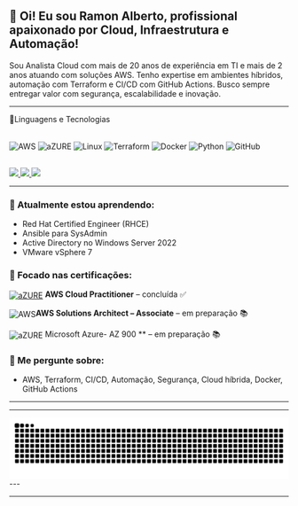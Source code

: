 ## 👋 Oi! Eu sou Ramon Alberto, profissional apaixonado por Cloud, Infraestrutura e Automação!

Sou Analista Cloud com mais de 20 anos de experiência em TI e mais de 2 anos atuando com soluções AWS. Tenho expertise em ambientes híbridos, automação com Terraform e CI/CD com GitHub Actions. Busco sempre entregar valor com segurança, escalabilidade e inovação.


---
🤖Linguagens e Tecnologias
<div style="display: inline_block"><br>
  <img align="center" alt="AWS" height="30" src="https://img.icons8.com/color/48/000000/amazon-web-services.png" width="40" alt="AWS Cloud Practitioner"/>
  <img align="center" alt="aZURE" height="30" width="40" src="https://cdn.jsdelivr.net/gh/devicons/devicon/icons/azure/azure-original.svg" width="40" alt="Microsoft Azure"/>
  <img align="center" alt="Linux" height="30" width="40" src="https://cdn.jsdelivr.net/gh/devicons/devicon/icons/linux/linux-original.svg" />
  <img align="center" alt="Terraform" height="30" width="40" src="https://cdn.jsdelivr.net/gh/devicons/devicon/icons/terraform/terraform-original.svg" />
  <img align="center" alt="Docker" height="30" width="40" src="https://cdn.jsdelivr.net/gh/devicons/devicon/icons/docker/docker-original.svg" />
  <img align="center" alt="Python" height="30" width="40" src="https://cdn.jsdelivr.net/gh/devicons/devicon/icons/python/python-original.svg" />
  <img align="center" alt="GitHub" height="30" width="40" src="https://cdn.jsdelivr.net/gh/devicons/devicon/icons/github/github-original.svg" />
</div>

##

<div> 
  <a href="https://www.linkedin.com/in/ramon-cloud2/" target="_blank">
    <img src="https://img.shields.io/badge/-LinkedIn-%230077B5?style=for-the-badge&logo=linkedin&logoColor=white">
  </a>
  <a href="mailto:ramoneletro@gmail.com" target="_blank">
    <img src="https://img.shields.io/badge/-Gmail-%23333?style=for-the-badge&logo=gmail&logoColor=white">
  </a>
  <a href="https://github.com/ramoncruz192401" target="_blank">
    <img src="https://img.shields.io/badge/-GitHub-%23121011?style=for-the-badge&logo=github&logoColor=white">
  </a>
</div>

---

### 🌱 Atualmente estou aprendendo:
- Red Hat Certified Engineer (RHCE)
- Ansible para SysAdmin
- Active Directory no Windows Server 2022
- VMware vSphere 7

### 🎯 Focado nas certificações:

[<img  align="center" alt="aZURE" height="30" width="40" src="https://img.icons8.com/color/48/000000/amazon-web-services.png" width="40" alt="AWS Cloud Practitioner"/>](https://aws.amazon.com/certification/certified-cloud-practitioner/)
**AWS Cloud Practitioner** – concluída ✅

<img align="center" alt="AWS" height="30" width="40" src="https://img.icons8.com/color/48/000000/amazon-web-services.png" width="40" alt="AWS Cloud Practitioner"/>**AWS Solutions Architect – Associate** – em preparação 📚
   
   <img align="center" alt="aZURE" height="30" width="40" src="https://cdn.jsdelivr.net/gh/devicons/devicon/icons/azure/azure-original.svg" width="40" alt="Microsoft Azure"/> Microsoft Azure- AZ 900 ** – em preparação 📚

### 💬 Me pergunte sobre:
- AWS, Terraform, CI/CD, Automação, Segurança, Cloud híbrida, Docker, GitHub Actions

---



---
<picture align="center">
  <source media="(prefers-color-scheme: dark)" srcset="https://raw.githubusercontent.com/ramoncruz192401/ramoncruz192401/output/github-contribution-grid-snake-dark.svg">
  <source media="(prefers-color-scheme: light)" srcset="https://raw.githubusercontent.com/ramoncruz192401/ramoncruz192401/output/github-contribution-grid-snake-dark.svg">
  <img align="center" alt="github contribution grid snake animation" src="https://raw.githubusercontent.com/ramoncruz192401/ramoncruz192401/output/github-contribution-grid-snake.svg">
</picture>
---

---



